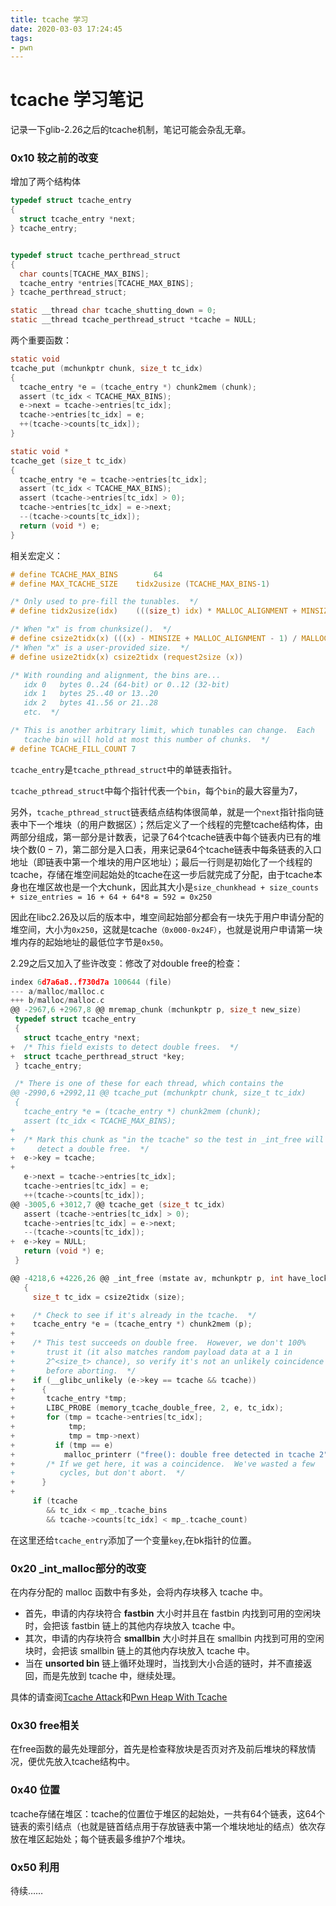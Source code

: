 ```yaml
---
title: tcache 学习
date: 2020-03-03 17:24:45
tags:
- pwn
---
```


# tcache 学习笔记

记录一下glib-2.26之后的tcache机制，笔记可能会杂乱无章。

### 0x10 较之前的改变

增加了两个结构体

```c
typedef struct tcache_entry
{
  struct tcache_entry *next;
} tcache_entry;


typedef struct tcache_perthread_struct
{
  char counts[TCACHE_MAX_BINS];
  tcache_entry *entries[TCACHE_MAX_BINS];
} tcache_perthread_struct;

static __thread char tcache_shutting_down = 0;
static __thread tcache_perthread_struct *tcache = NULL;
```

两个重要函数：

```c
static void
tcache_put (mchunkptr chunk, size_t tc_idx)
{
  tcache_entry *e = (tcache_entry *) chunk2mem (chunk);
  assert (tc_idx < TCACHE_MAX_BINS);
  e->next = tcache->entries[tc_idx];
  tcache->entries[tc_idx] = e;
  ++(tcache->counts[tc_idx]);
}

static void *
tcache_get (size_t tc_idx)
{
  tcache_entry *e = tcache->entries[tc_idx];
  assert (tc_idx < TCACHE_MAX_BINS);
  assert (tcache->entries[tc_idx] > 0);
  tcache->entries[tc_idx] = e->next;
  --(tcache->counts[tc_idx]);
  return (void *) e;
}
```

相关宏定义：

```c
# define TCACHE_MAX_BINS		64
# define MAX_TCACHE_SIZE	tidx2usize (TCACHE_MAX_BINS-1)

/* Only used to pre-fill the tunables.  */
# define tidx2usize(idx)	(((size_t) idx) * MALLOC_ALIGNMENT + MINSIZE - SIZE_SZ)

/* When "x" is from chunksize().  */
# define csize2tidx(x) (((x) - MINSIZE + MALLOC_ALIGNMENT - 1) / MALLOC_ALIGNMENT)
/* When "x" is a user-provided size.  */
# define usize2tidx(x) csize2tidx (request2size (x))

/* With rounding and alignment, the bins are...
   idx 0   bytes 0..24 (64-bit) or 0..12 (32-bit)
   idx 1   bytes 25..40 or 13..20
   idx 2   bytes 41..56 or 21..28
   etc.  */

/* This is another arbitrary limit, which tunables can change.  Each
   tcache bin will hold at most this number of chunks.  */
# define TCACHE_FILL_COUNT 7
```

`tcache_entry`是`tcache_pthread_struct`中的单链表指针。

`tcache_pthread_struct`中每个指针代表一个`bin`，每个`bin`的最大容量为$7$，

另外，`tcache_pthread_struct`链表结点结构体很简单，就是一个`next`指针指向链表中下一个堆块（的用户数据区）；然后定义了一个线程的完整tcache结构体，由两部分组成，第一部分是计数表，记录了$64$个tcache链表中每个链表内已有的堆块个数$(0-7)$，第二部分是入口表，用来记录$64$个tcache链表中每条链表的入口地址（即链表中第一个堆块的用户区地址）；最后一行则是初始化了一个线程的tcache，存储在堆空间起始处的tcache在这一步后就完成了分配，由于tcache本身也在堆区故也是一个大chunk，因此其大小是`size_chunkhead + size_counts + size_entries = 16 + 64 + 64*8 = 592 = 0x250​`

因此在libc2.26及以后的版本中，堆空间起始部分都会有一块先于用户申请分配的堆空间，大小为`0x250`，这就是tcache`（0x000-0x24F）`，也就是说用户申请第一块堆内存的起始地址的最低位字节是`0x50`。

2.29之后又加入了些许改变：修改了对double free的检查：

```c
index 6d7a6a8..f730d7a 100644 (file)
--- a/malloc/malloc.c
+++ b/malloc/malloc.c
@@ -2967,6 +2967,8 @@ mremap_chunk (mchunkptr p, size_t new_size)
 typedef struct tcache_entry
 {
   struct tcache_entry *next;
+  /* This field exists to detect double frees.  */
+  struct tcache_perthread_struct *key;
 } tcache_entry;

 /* There is one of these for each thread, which contains the
@@ -2990,6 +2992,11 @@ tcache_put (mchunkptr chunk, size_t tc_idx)
 {
   tcache_entry *e = (tcache_entry *) chunk2mem (chunk);
   assert (tc_idx < TCACHE_MAX_BINS);
+
+  /* Mark this chunk as "in the tcache" so the test in _int_free will
+     detect a double free.  */
+  e->key = tcache;
+
   e->next = tcache->entries[tc_idx];
   tcache->entries[tc_idx] = e;
   ++(tcache->counts[tc_idx]);
@@ -3005,6 +3012,7 @@ tcache_get (size_t tc_idx)
   assert (tcache->entries[tc_idx] > 0);
   tcache->entries[tc_idx] = e->next;
   --(tcache->counts[tc_idx]);
+  e->key = NULL;
   return (void *) e;
 }

@@ -4218,6 +4226,26 @@ _int_free (mstate av, mchunkptr p, int have_lock)
   {
     size_t tc_idx = csize2tidx (size);

+    /* Check to see if it's already in the tcache.  */
+    tcache_entry *e = (tcache_entry *) chunk2mem (p);
+
+    /* This test succeeds on double free.  However, we don't 100%
+       trust it (it also matches random payload data at a 1 in
+       2^<size_t> chance), so verify it's not an unlikely coincidence
+       before aborting.  */
+    if (__glibc_unlikely (e->key == tcache && tcache))
+      {
+       tcache_entry *tmp;
+       LIBC_PROBE (memory_tcache_double_free, 2, e, tc_idx);
+       for (tmp = tcache->entries[tc_idx];
+            tmp;
+            tmp = tmp->next)
+         if (tmp == e)
+           malloc_printerr ("free(): double free detected in tcache 2");
+       /* If we get here, it was a coincidence.  We've wasted a few
+          cycles, but don't abort.  */
+      }
+
     if (tcache
        && tc_idx < mp_.tcache_bins
        && tcache->counts[tc_idx] < mp_.tcache_count)
```

在这里还给`tcache_entry`添加了一个变量`key`,在bk指针的位置。

### 0x20 _int_malloc部分的改变

在内存分配的 malloc 函数中有多处，会将内存块移入 tcache 中。

- 首先，申请的内存块符合 **fastbin** 大小时并且在 fastbin 内找到可用的空闲块时，会把该 fastbin 链上的其他内存块放入 tcache 中。
- 其次，申请的内存块符合 **smallbin** 大小时并且在 smallbin 内找到可用的空闲块时，会把该 smallbin 链上的其他内存块放入 tcache 中。
- 当在 **unsorted bin** 链上循环处理时，当找到大小合适的链时，并不直接返回，而是先放到 tcache 中，继续处理。

具体的请查阅[Tcache Attack](https://ctf-wiki.github.io/ctf-wiki/pwn/linux/glibc-heap/tcache_attack-zh/#0x02-tcache-usage)和[Pwn Heap With Tcache](https://www.secpulse.com/archives/71958.html)

### 0x30 free相关

在free函数的最先处理部分，首先是检查释放块是否页对齐及前后堆块的释放情况，便优先放入tcache结构中。

### 0x40 位置

tcache存储在堆区：tcache的位置位于堆区的起始处，一共有64个链表，这64个链表的索引结点（也就是链首结点用于存放链表中第一个堆块地址的结点）依次存放在堆区起始处；每个链表最多维护7个堆块。

### 0x50 利用

待续……